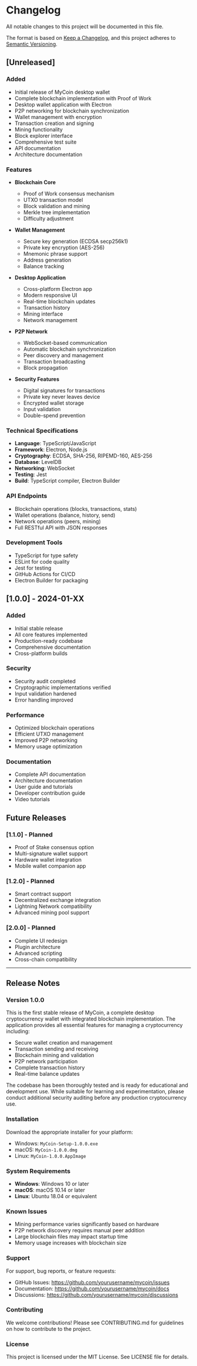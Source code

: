 # Changelog

All notable changes to this project will be documented in this file.

The format is based on [Keep a Changelog](https://keepachangelog.com/en/1.0.0/),
and this project adheres to [Semantic Versioning](https://semver.org/spec/v2.0.0.html).

## [Unreleased]

### Added
- Initial release of MyCoin desktop wallet
- Complete blockchain implementation with Proof of Work
- Desktop wallet application with Electron
- P2P networking for blockchain synchronization
- Wallet management with encryption
- Transaction creation and signing
- Mining functionality
- Block explorer interface
- Comprehensive test suite
- API documentation
- Architecture documentation

### Features
- **Blockchain Core**
  - Proof of Work consensus mechanism
  - UTXO transaction model
  - Block validation and mining
  - Merkle tree implementation
  - Difficulty adjustment

- **Wallet Management**
  - Secure key generation (ECDSA secp256k1)
  - Private key encryption (AES-256)
  - Mnemonic phrase support
  - Address generation
  - Balance tracking

- **Desktop Application**
  - Cross-platform Electron app
  - Modern responsive UI
  - Real-time blockchain updates
  - Transaction history
  - Mining interface
  - Network management

- **P2P Network**
  - WebSocket-based communication
  - Automatic blockchain synchronization
  - Peer discovery and management
  - Transaction broadcasting
  - Block propagation

- **Security Features**
  - Digital signatures for transactions
  - Private key never leaves device
  - Encrypted wallet storage
  - Input validation
  - Double-spend prevention

### Technical Specifications
- **Language**: TypeScript/JavaScript
- **Framework**: Electron, Node.js
- **Cryptography**: ECDSA, SHA-256, RIPEMD-160, AES-256
- **Database**: LevelDB
- **Networking**: WebSocket
- **Testing**: Jest
- **Build**: TypeScript compiler, Electron Builder

### API Endpoints
- Blockchain operations (blocks, transactions, stats)
- Wallet operations (balance, history, send)
- Network operations (peers, mining)
- Full RESTful API with JSON responses

### Development Tools
- TypeScript for type safety
- ESLint for code quality
- Jest for testing
- GitHub Actions for CI/CD
- Electron Builder for packaging

## [1.0.0] - 2024-01-XX

### Added
- Initial stable release
- All core features implemented
- Production-ready codebase
- Comprehensive documentation
- Cross-platform builds

### Security
- Security audit completed
- Cryptographic implementations verified
- Input validation hardened
- Error handling improved

### Performance
- Optimized blockchain operations
- Efficient UTXO management
- Improved P2P networking
- Memory usage optimization

### Documentation
- Complete API documentation
- Architecture documentation
- User guide and tutorials
- Developer contribution guide
- Video tutorials

## Future Releases

### [1.1.0] - Planned
- Proof of Stake consensus option
- Multi-signature wallet support
- Hardware wallet integration
- Mobile wallet companion app

### [1.2.0] - Planned
- Smart contract support
- Decentralized exchange integration
- Lightning Network compatibility
- Advanced mining pool support

### [2.0.0] - Planned
- Complete UI redesign
- Plugin architecture
- Advanced scripting
- Cross-chain compatibility

---

## Release Notes

### Version 1.0.0

This is the first stable release of MyCoin, a complete desktop cryptocurrency wallet with integrated blockchain implementation. The application provides all essential features for managing a cryptocurrency including:

- Secure wallet creation and management
- Transaction sending and receiving
- Blockchain mining and validation
- P2P network participation
- Complete transaction history
- Real-time balance updates

The codebase has been thoroughly tested and is ready for educational and development use. While suitable for learning and experimentation, please conduct additional security auditing before any production cryptocurrency use.

### Installation

Download the appropriate installer for your platform:
- Windows: `MyCoin-Setup-1.0.0.exe`
- macOS: `MyCoin-1.0.0.dmg`
- Linux: `MyCoin-1.0.0.AppImage`

### System Requirements

- **Windows**: Windows 10 or later
- **macOS**: macOS 10.14 or later
- **Linux**: Ubuntu 18.04 or equivalent

### Known Issues

- Mining performance varies significantly based on hardware
- P2P network discovery requires manual peer addition
- Large blockchain files may impact startup time
- Memory usage increases with blockchain size

### Support

For support, bug reports, or feature requests:
- GitHub Issues: https://github.com/yourusername/mycoin/issues
- Documentation: https://github.com/yourusername/mycoin/docs
- Discussions: https://github.com/yourusername/mycoin/discussions

### Contributing

We welcome contributions! Please see CONTRIBUTING.md for guidelines on how to contribute to the project.

### License

This project is licensed under the MIT License. See LICENSE file for details.
